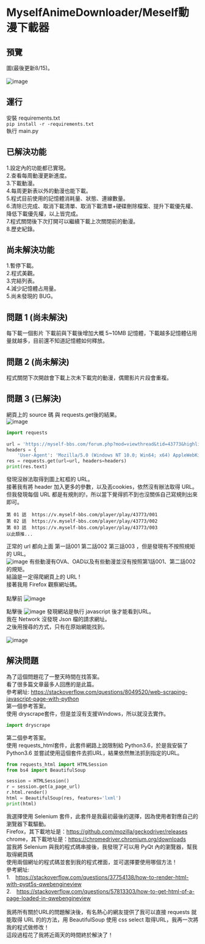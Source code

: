 # MyselfAnimeDownloader/Meself動漫下載器
## 預覽
圖(最後更新8/15)。<br><br>
![image](https://i.imgur.com/xz8HY1Y.gif)

## 運行
安裝 requirements.txt <br>
`
pip install -r -requirements.txt
`
<br>
執行 main.py <br>

## 已解決功能
1.設定內的功能都已實現。<br>
2.查看每周動漫更新進度。<br>
3.下載動漫。<br>
4.每周更新表以外的動漫也能下載。<br>
5.程式目前使用的記憶體消耗量、狀態、連線數量。<br>
6.清除已完成、取消下載清單、取消下載清單+硬碟刪除檔案、提升下載優先權、降低下載優先權，以上皆完成。<br>
7.程式關閉後下次打開可以繼續下載上次關閉前的動漫。<br>
8.歷史紀錄。<br>

## 尚未解決功能
1.暫停下載。<br>
2.程式美觀。<br>
3.完結列表。<br>
4.減少記憶體占用量。<br>
5.尚未發現的 BUG。<br>

## 問題 1 (尚未解決)<br>
每下載一個影片  下載前與下載後增加大概 5~10MB 記憶體，下載越多記憶體佔用量就越多，目前還不知道記憶體如何釋放。<br>

## 問題 2 (尚未解決)<br>
程式關閉下次開啟會下載上次未下載完的動漫，偶爾影片片段會重複。

## 問題 3 (已解決)<br>
網頁上的 source 碼 與 requests.get後的結果。<br>
![image](https://i.imgur.com/9kG6vdj.png)
```python
import requests  
  
url = 'https://myself-bbs.com/forum.php?mod=viewthread&tid=43773&highlight=%E7%99%BD%E8%89%B2%E7%9B%B8%E7%B0%BF'  
headers = {  
    'User-Agent': 'Mozilla/5.0 (Windows NT 10.0; Win64; x64) AppleWebKit/537.36 (KHTML, like Gecko) Chrome/84.0.4147.105 Safari/537.36'}  
res = requests.get(url=url, headers=headers)  
print(res.text)
```
發現沒辦法取得到圖上紅框的 URL。<br>
接著我有將 header 加入更多的參數，以及丟cookies，依然沒有辦法取得 URL。<br>
但我發現每個 URL 都是有規則的!，所以當下覺得抓不到也沒關係自己寫規則出來即可。<br>
```
第 01 話  https://v.myself-bbs.com/player/play/43773/001
第 02 話  https://v.myself-bbs.com/player/play/43773/002
第 03 話  https://v.myself-bbs.com/player/play/43773/003
以此類推...
```
正常的 url 都向上面 第一話001 第二話002 第三話003 ，但是發現有不按照規矩的 URL。<br>
![image](https://i.imgur.com/88FrgLG.png)
有些動漫有OVA、OAD以及有些動漫並沒有按照第1話001、第二話002的規矩。<br>
結論是一定得爬網頁上的 URL ! <br>
接著我用 Firefox 觀察網址碼。<br><br>
點擊前
![image](https://i.imgur.com/qYxUiRs.png)

點擊後
![image](https://i.imgur.com/XSy5D2z.png)
發現網站是執行 javascript 後才能看到URL。<br>
我在 Network 沒發現 Json 檔的請求網址。<br>
之後用搜尋的方式，只有在原始網能找到。<br><br>
![image](https://i.imgur.com/w8YZk3x.png)

## 解決問題
為了這個問題花了一整天時間在找答案。<br>
看了很多篇文章最多人回應的是此篇。<br>
參考網址: https://stackoverflow.com/questions/8049520/web-scraping-javascript-page-with-python <br>
第一個參考答案。<br>
使用 dryscrape套件，但是並沒有支援Windows，所以就沒去實作。
```python
import dryscrape
```
第二個參考答案。<br>
使用 requests_html套件，此套件網路上說限制給 Python3.6，於是我安裝了 Python3.6 並嘗試使用這個套件去抓URL，結果依然無法抓到指定的URL。<br>
```python
from requests_html import HTMLSession
from bs4 import BeautifulSoup

session = HTMLSession()
r = session.get(a_page_url)
r.html.render()
html = BeautifulSoup(res, features='lxml')
print(html)
```
我選擇使用 Selenium 套件，此套件是我最初最後的選擇，因為使用者對應自己的瀏覽器下載驅動。<br>
Firefox，其下載地址是：https://github.com/mozilla/geckodriver/releases <br>
chrome，其下載地址是：https://chromedriver.chromium.org/downloads <br>
當我將 Selenium 與我的程式碼串接後，我發現了可以用 PyQt 內的瀏覽器，幫我取得網頁碼<br>
使用兩個網址的程式碼並套到我的程式裡面，並可選擇要使用哪個方法！<br>
參考網址: <br>
1.　https://stackoverflow.com/questions/37754138/how-to-render-html-with-pyqt5s-qwebengineview <br>
2.　https://stackoverflow.com/questions/57813303/how-to-get-html-of-a-page-loaded-in-qwebengineview <br>
<br>
我將所有關於URL的問題解決後，有名熱心的網友提供了我可以直接 requests 就能取得 URL 的的方法，用 BeautifulSoup 使用 css select 取得URL，我再一次將我的程式做修改！<br>
這段過程花了我將近兩天的時間終於解決了！<br>